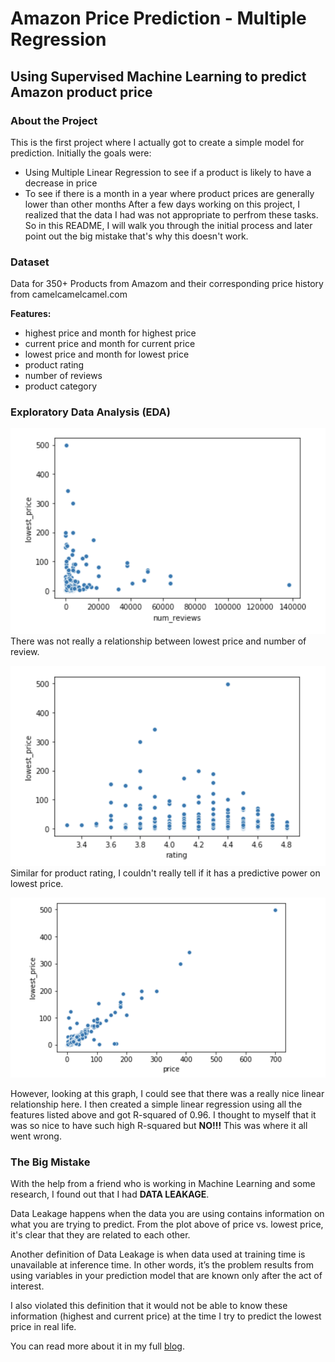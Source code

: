 # Amazon Price Prediction - Multiple Regression

## Using Supervised Machine Learning to predict Amazon product price

### About the Project
This is the first project where I actually got to create a simple model for prediction. 
Initially the goals were: 
- Using Multiple Linear Regression to see if a product is likely to have a decrease in price
- To see if there is a month in a year where product prices are generally lower than other months
After a few days working on this project, I realized that the data I had was not appropriate to perfrom these tasks. So in this README, I will walk you through the initial process and later point out the big mistake that's why this doesn't work.

### Dataset
Data for 350+ Products from Amazom and their corresponding price history from camelcamelcamel.com

**Features:**
- highest price and month for highest price
- current price and month for current price
- lowest price and month for lowest price
- product rating
- number of reviews
- product category

### Exploratory Data Analysis (EDA)
![](Images/lowprice_vs_numrev.png)
There was not really a relationship between lowest price and number of review.

![](Images/lowprice_vs_rating.png)
Similar for product rating, I couldn't really tell if it has a predictive power on lowest price.

![](Images/lowprice_vs_price.png)

However, looking at this graph, I could see that there was a really nice linear relationship here. I then created a simple linear regression using all the features listed above and got R-squared of 0.96. I thought to myself that it was so nice to have such high R-squared but **NO!!!** This was where it all went wrong.

### The Big Mistake
With the help from a friend who is working in Machine Learning and some research, I found out that I had **DATA LEAKAGE**.

Data Leakage happens when the data you are using contains information on what you are trying to predict.
From the plot above of price vs. lowest price, it's clear that they are related to each other.

Another definition of Data Leakage is when data used at training time is unavailable at inference time. In other words, it’s the problem results from using variables in your prediction model that are known only after the act of interest.

I also violated this definition that it would not be able to know these information (highest and current price) at the time I try to predict the lowest price in real life.

You can read more about it in my full [blog](https://medium.com/@quannguyen234/too-good-to-be-true-c1fc04cb07ea). 

